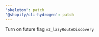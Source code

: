 ```yaml
---
'skeleton': patch
'@shopify/cli-hydrogen': patch
---
```


Turn on future flag `v3_lazyRouteDiscovery`
